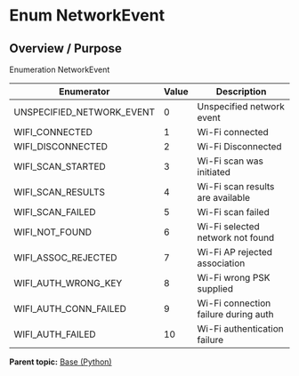 # Enum NetworkEvent

## Overview / Purpose

Enumeration NetworkEvent

|Enumerator|Value|Description|
|----------|-----|-----------|
|UNSPECIFIED\_NETWORK\_EVENT|0|Unspecified network event|
|WIFI\_CONNECTED|1|Wi-Fi connected|
|WIFI\_DISCONNECTED|2|Wi-Fi Disconnected|
|WIFI\_SCAN\_STARTED|3|Wi-Fi scan was initiated|
|WIFI\_SCAN\_RESULTS|4|Wi-Fi scan results are available|
|WIFI\_SCAN\_FAILED|5|Wi-Fi scan failed|
|WIFI\_NOT\_FOUND|6|Wi-Fi selected network not found|
|WIFI\_ASSOC\_REJECTED|7|Wi-Fi AP rejected association|
|WIFI\_AUTH\_WRONG\_KEY|8|Wi-Fi wrong PSK supplied|
|WIFI\_AUTH\_CONN\_FAILED|9|Wi-Fi connection failure during auth|
|WIFI\_AUTH\_FAILED|10|Wi-Fi authentication failure|

**Parent topic:** [Base \(Python\)](../../summary_pages/Base.md)

